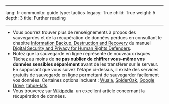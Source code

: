 

---

lang: fr
community: guide
type: tactics
legacy: True
child: True
weight: 5
depth: 3
title: Further reading

---

<ul>
	<li>Vous pourrez trouver plus de renseignements à propos des sauvegardes et de la récupération de données perdues en consultant le chapitre <a href="http://www.frontlinedefenders.org/manual/en/esecman/chapter2_3.html" title="Information Backup, Destruction and Recovery">Information Backup, Destruction and Recovery</a> du manuel <a href="http://www.frontlinedefenders.org/manual/en/esecman/" title="Digital Security and Privacy for Human Rights Defenders">Digital Security and Privacy for Human Rights Defenders</a>.</li>
	<li>Notez que la sauvegarde en ligne représente de nouveaux risques. Tâchez au moins de <b>ne pas oublier de chiffrer vous-même vos données sensibles séparément</b> avant de les transférer sur le serveur. En supposant que vous suivez l'étape ci-dessus, il existe des services gratuits de sauvegarde en ligne permettant de sauvegarder facilement vos données. Certaines options incluent : <a href="https://www.wuala.com/fr/" title="Wuala">Wuala</a>, <a href="https://spideroak.com/" title="SpiderOak">SpiderOak</a>, <a href="https://www.google.com/intl/fr/drive/start/index.html" title="Google Drive">Google Drive</a>, <a href="https://tahoe-lafs.org/trac/tahoe-lafs" title="tahoe-lafs">tahoe-lafs</a>.</li>
	<li>Vous trouverez sur <a href="http://fr.wikipedia.org/wiki/Récupération_de_données" title="Récupération de données">Wikipédia</a>&nbsp; un excellent article concernant la récupération de données.</li>
</ul>


